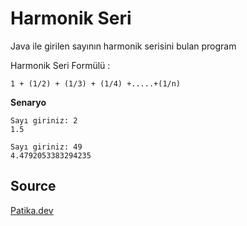 # Harmonik Seri

Java ile girilen sayının harmonik serisini bulan program

Harmonik Seri Formülü :

`1 + (1/2) + (1/3) + (1/4) +.....+(1/n)`

**Senaryo**

```
Sayı giriniz: 2
1.5

```

```
Sayı giriniz: 49
4.4792053383294235
```

## Source

[Patika.dev](https://www.patika.dev/tr)
